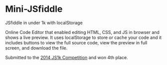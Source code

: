 # Mini-JSfiddle
JSfiddle in under 1k with localStorage

Online Code Editor that enabled editing HTML, CSS, and JS in browser and shows a live preview. It uses localStorage to store or cache your code and it includes buttons to view the full source code, view the preview in full screen, and download the file.

Submitted to the [2014 JS1k Competition](http://js1k.com/2014-dragons/) and won 4th place.

